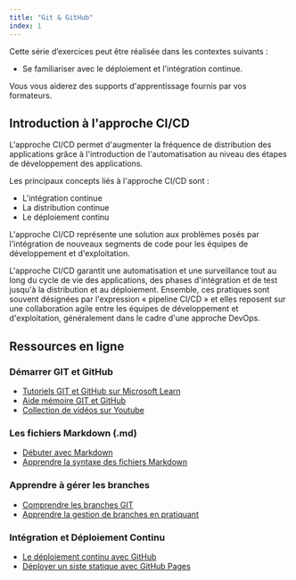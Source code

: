 ```yaml
---
title: "Git & GitHub"
index: 1
---
```


Cette série d’exercices peut être réalisée dans les contextes suivants :

- Se familiariser avec le déploiement et l'intégration continue.

Vous vous aiderez des supports d'apprentissage fournis par vos formateurs.

## Introduction à l'approche CI/CD

L'approche CI/CD permet d'augmenter la fréquence de distribution des applications grâce à l'introduction de l'automatisation au niveau des étapes de développement des applications. 

Les principaux concepts liés à l'approche CI/CD sont : 

- L'intégration continue
- La distribution continue 
- Le déploiement continu

L'approche CI/CD représente une solution aux problèmes posés par l'intégration de nouveaux segments de code pour les équipes de développement et d'exploitation.

L'approche CI/CD garantit une automatisation et une surveillance tout au long du cycle de vie des applications, des phases d'intégration et de test jusqu'à la distribution et au déploiement. Ensemble, ces pratiques sont souvent désignées par l'expression « pipeline CI/CD » et elles reposent sur une collaboration agile entre les équipes de développement et d'exploitation, généralement dans le cadre d'une approche DevOps.

## Ressources en ligne

### Démarrer GIT et GitHub

- [Tutoriels GIT et GitHub sur Microsoft Learn](https://learn.microsoft.com/fr-fr/collections/xe7pfzpj6wdnwn)
- [Aide mémoire GIT et GitHub](https://devoldere.net/ressources/git/)
- [Collection de vidéos sur Youtube](https://www.youtube.com/hashtag/gitlearning?app=desktop&cbrd=1)

### Les fichiers Markdown (.md)

- [Débuter avec Markdown](https://programminghistorian.org/fr/lecons/debuter-avec-markdown#quest-ce-que-le-markdown)
- [Apprendre la syntaxe des fichiers Markdown](https://www.markdowntutorial.com/fr/)

### Apprendre à gérer les branches

- [Comprendre les branches GIT](https://grafikart.fr/tutoriels/branch-merge-587)
- [Apprendre la gestion de branches en pratiquant](https://learngitbranching.js.org/?locale=fr_FR)


### Intégration et Déploiement Continu

- [Le déploiement continu avec GitHub](https://docs.github.com/fr/github-ae@latest/actions/deployment/about-deployments/deploying-with-github-actions)
- [Déployer un siste statique avec GitHub Pages](https://docs.github.com/fr/pages)
